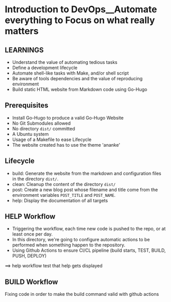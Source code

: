 # **Introduction to DevOps\_\_Automate everything to Focus on what really matters**

## **LEARNINGS**

- Understand the value of automating tedious tasks
- Define a development lifecycle
- Automate shell-like tasks with Make, and/or shell script
- Be aware of tools dependencies and the value of reproducing environment
- Build static HTML website from Markdown code using Go-Hugo

## **Prerequisites**

- Install Go-Hugo to produce a valid Go-Hugo Website
- No Git Submodules allowed
- No directory `dist/` committed
- A Ubuntu system
- Usage of a Makefile to ease Lifecycle
- The website created has to use the theme 'ananke'

## **Lifecycle**

- build: Generate the website from the markdown and configuration files in the directory `dist/`.
- clean: Cleanup the content of the directory `dist/`
- post: Create a new blog post whose filename and title come from the
  environment variables `POST_TITLE` and `POST_NAME`.
- help: Display the documentation of all targets

## **HELP Workflow**

- Triggering the workflow, each time new code is pushed to the repo, or at least once per day.
- In this directory, we're going to configure automatic actions to be performed when something happen to the repository.
- Using Github Actions to ensure CI/CL pipeline (build starts, TEST, BUILD, PUSH, DEPLOY)

==> help workflow test that help gets displayed

## **BUILD Workflow**

Fixing code in order to make the build command valid with github actions
